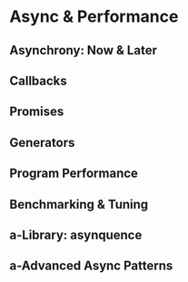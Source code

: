 # Async & Performance

## Asynchrony: Now & Later

## Callbacks

## Promises

## Generators

## Program Performance

## Benchmarking & Tuning

## a-Library: asynquence

## a-Advanced Async Patterns

